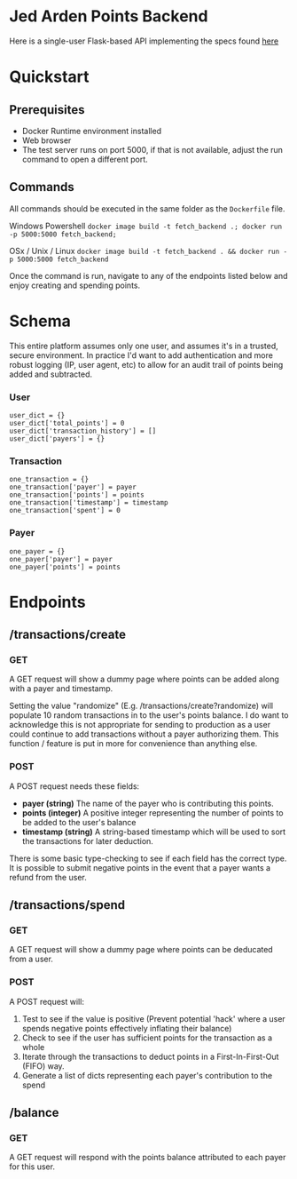 # Jed Arden Points Backend

Here is a single-user Flask-based API implementing the specs found [here](https://fetch-hiring.s3.us-east-1.amazonaws.com/points.pdf) 

# Quickstart

## Prerequisites

* Docker Runtime environment installed
* Web browser
* The test server runs on port 5000, if that is not available, adjust the run command to open a different port. 

## Commands

All commands should be executed in the same folder as the `Dockerfile` file. 

Windows Powershell
```docker image build -t fetch_backend .; docker run -p 5000:5000 fetch_backend;```

OSx / Unix / Linux
```docker image build -t fetch_backend . && docker run -p 5000:5000 fetch_backend```

Once the command is run, navigate to any of the endpoints listed below and enjoy creating and spending points. 

# Schema

This entire platform assumes only one user, and assumes it's in a trusted, secure environment. In practice I'd want to add authentication and more robust logging (IP, user agent, etc) to allow for an audit trail of points being added and subtracted. 

### User
```
user_dict = {}
user_dict['total_points'] = 0
user_dict['transaction_history'] = []
user_dict['payers'] = {}
```

### Transaction
```
one_transaction = {}
one_transaction['payer'] = payer
one_transaction['points'] = points
one_transaction['timestamp'] = timestamp
one_transaction['spent'] = 0
```

### Payer
```
one_payer = {}
one_payer['payer'] = payer
one_payer['points'] = points
```

# Endpoints

## /transactions/create

### GET

A GET request will show a dummy page where points can be added along with a payer and timestamp.

Setting the value "randomize" (E.g. /transactions/create?randomize) will populate 10 random transactions in to the user's points balance. I do want to acknowledge this is not appropriate for sending to production as a user could continue to add transactions without a payer authorizing them. This function / feature is put in more for convenience than anything else. 

### POST

A POST request needs these fields:
* **payer (string)** The name of the payer who is contributing this points.
* **points (integer)** A positive integer representing the number of points to be added to the user's balance
* **timestamp (string)** A string-based timestamp which will be used to sort the transactions for later deduction.

There is some basic type-checking to see if each field has the correct type. It is possible to submit negative points in the event that a payer wants a refund from the user. 



## /transactions/spend

### GET

A GET request will show a dummy page where points can be deducated from a user. 

### POST

A POST request will:
1) Test to see if the value is positive (Prevent potential 'hack' where a user spends negative points effectively inflating their balance)
2) Check to see if the user has sufficient points for the transaction as a whole
3) Iterate through the transactions to deduct points in a First-In-First-Out (FIFO) way. 
4) Generate a list of dicts representing each payer's contribution to the spend


## /balance

### GET

A GET request will respond with the points balance attributed to each payer for this user. 